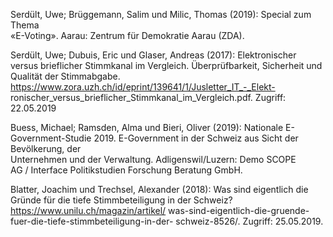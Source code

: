Serdült, Uwe; Brüggemann, Salim und Milic, Thomas (2019): Special zum Thema  
«E-Voting». Aarau: Zentrum für Demokratie Aarau (ZDA).

Serdült, Uwe; Dubuis, Eric und Glaser, Andreas (2017): Elektronischer versus brieflicher 
Stimmkanal im Vergleich. Überprüfbarkeit, Sicherheit und Qualität der 
Stimmabgabe. https://www.zora.uzh.ch/id/eprint/139641/1/Jusletter_IT_-_Elekt-
ronischer_versus_brieflicher_Stimmkanal_im_Vergleich.pdf. Zugriff: 22.05.2019

Buess, Michael; Ramsden, Alma und Bieri, Oliver (2019): Nationale E-Government-Studie 
2019. E-Government in der Schweiz aus Sicht der Bevölkerung, der  
Unternehmen und der Verwaltung. Adligenswil/Luzern: Demo SCOPE  
AG / Interface Politikstudien Forschung Beratung GmbH.

Blatter, Joachim und Trechsel, Alexander (2018): Was sind eigentlich die Gründe für die 
tiefe Stimmbeteiligung in der Schweiz? https://www.unilu.ch/magazin/artikel/
was-sind-eigentlich-die-gruende-fuer-die-tiefe-stimmbeteiligung-in-der-
schweiz-8526/. Zugriff: 25.05.2019.